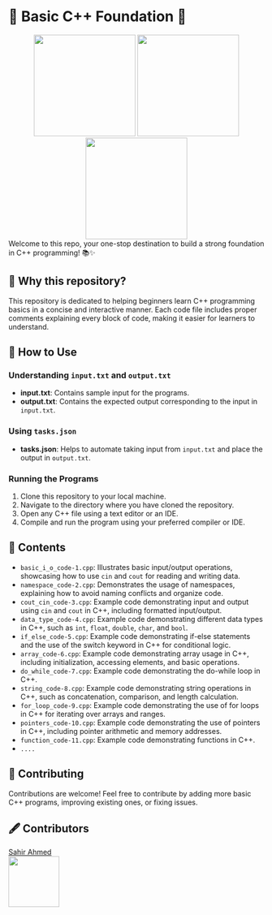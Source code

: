 # 🚀 Basic C++ Foundation 🚀
<div align="center">
  <img src="https://user-images.githubusercontent.com/74038190/213866269-5d00981c-7c98-46d7-8a8e-16f462f15227.gif" width="200" />
  <img src="https://user-images.githubusercontent.com/74038190/213866269-5d00981c-7c98-46d7-8a8e-16f462f15227.gif" width="200" />
  <img src="https://user-images.githubusercontent.com/74038190/213866269-5d00981c-7c98-46d7-8a8e-16f462f15227.gif" width="200" />
</div>
Welcome to this repo, your one-stop destination to build a strong foundation in C++ programming! 📚✨

## 🤔 Why this repository?

This repository is dedicated to helping beginners learn C++ programming basics in a concise and interactive manner. Each code file includes proper comments explaining every block of code, making it easier for learners to understand.

## 📝 How to Use

### Understanding `input.txt` and `output.txt`

- **input.txt**: Contains sample input for the programs.
- **output.txt**: Contains the expected output corresponding to the input in `input.txt`.

### Using `tasks.json`

- **tasks.json**: Helps to automate taking input from `input.txt` and place the output in `output.txt`.

### Running the Programs

1. Clone this repository to your local machine.
2. Navigate to the directory where you have cloned the repository.
3. Open any C++ file using a text editor or an IDE.
4. Compile and run the program using your preferred compiler or IDE.

## 📂 Contents

- `basic_i_o_code-1.cpp`: Illustrates basic input/output operations, showcasing how to use `cin` and `cout` for reading and writing data.
- `namespace_code-2.cpp`: Demonstrates the usage of namespaces, explaining how to avoid naming conflicts and organize code.
- `cout_cin_code-3.cpp`: Example code demonstrating input and output using `cin` and `cout` in C++, including formatted input/output.
- `data_type_code-4.cpp`: Example code demonstrating different data types in C++, such as `int`, `float`, `double`, `char`, and `bool`.
- `if_else_code-5.cpp`: Example code demonstrating if-else statements and the use of the switch keyword in C++ for conditional logic.
- `array_code-6.cpp`: Example code demonstrating array usage in C++, including initialization, accessing elements, and basic operations.
- `do_while_code-7.cpp`: Example code demonstrating the do-while loop in C++.
- `string_code-8.cpp`: Example code demonstrating string operations in C++, such as concatenation, comparison, and length calculation.
- `for_loop_code-9.cpp`: Example code demonstrating the use of for loops in C++ for iterating over arrays and ranges.
- `pointers_code-10.cpp`: Example code demonstrating the use of pointers in C++, including pointer arithmetic and memory addresses.
- `function_code-11.cpp`: Example code demonstrating functions in C++.
- `....`

## 🤝 Contributing

Contributions are welcome! Feel free to contribute by adding more basic C++ programs, improving existing ones, or fixing issues.

## 🖋 Contributors

[Sahir Ahmed](https://www.linkedin.com/in/sahir-ahmed/)  
<a href="https://www.linkedin.com/in/sahir-ahmed/">
  <img src="https://user-images.githubusercontent.com/74038190/235294012-0a55e343-37ad-4b0f-924f-c8431d9d2483.gif" width="100" />
</a>


